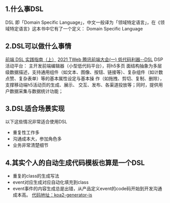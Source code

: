 ## 1.什么事DSL

DSL 即「Domain Specific Language」，中文一般译为「领域特定语言」，在《领域特定语言》这本书中它有了一个定义：
Domain  Specific  Language


## 2.DSL可以做什么事情
[前端 DSL 实践指南（上）](https://zhuanlan.zhihu.com/p/107947462)
[2021 TWeb 腾讯前端大会(一) 低代码利器--DSL](https://juejin.cn/post/7023168597912453157)
 DSP活动平台：
主开发前端编辑器（小型低代码平台），将h5多页 面结构抽象为多层级数据描述，支持通用组件（如文本、图像、按钮、链接等）、复杂组件（如计数点赞、复杂表单）等的基本属性设定与基本操 作（如拖拽、剪切、复制、删除），支撑移动端h5活动页的生成、展示、 交互、发布、各渠道投放等；同时，提供用户数据采集与数据统计功能； 


## 3.DSL适合场景实现
以下这些情况非常适合使用DSL

- 重复性工作多
- 沟通成本大，参加角色多
- 业务非常清楚细节


## 4.其实个人的自动生成代码模板也算是一个DSL
- 重复的class的生成写法
- event对应生成对应自动化填充到class
- event事件的内容生成总是出错，从产品定义event的code码开始到开发沟通成本高。
[代码地址：koa2-generator-js](git@gitee.com:front-end-tool-development/koa2-generator-js.git)

